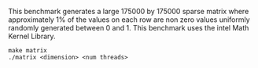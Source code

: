 This benchmark generates a large $175000$ by $175000$ sparse matrix where approximately 1% of the values on each row are non zero values uniformly randomly generated between 0 and 1. This benchmark uses the intel Math Kernel Library.
```
make matrix
./matrix <dimension> <num threads>
```
